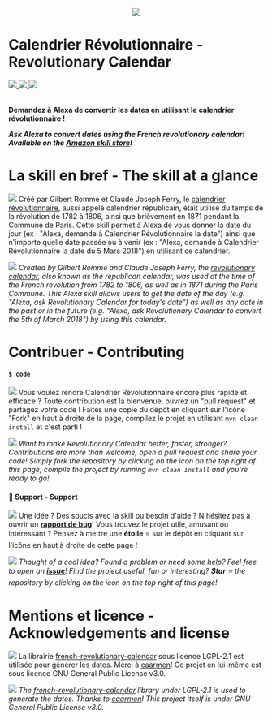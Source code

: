 <p align="center">
<img src ="https://github.com/PyvesB/alexa-revolutionary-calendar/blob/master/images/banner.png?raw=true"/>
<br/>
</p>

# Calendrier Révolutionnaire - Revolutionary Calendar
<a href="https://github.com/PyvesB/alexa-revolutionary-calendar/blob/master/LICENSE">
<img src ="https://img.shields.io/github/license/PyvesB/alexa-revolutionary-calendar.svg" />
</a>
<a href="https://github.com/PyvesB/alexa-revolutionary-calendar/releases">
<img src ="https://img.shields.io/github/release/PyvesB/alexa-revolutionary-calendar.svg" />
</a>
<a href="https://github.com/PyvesB/alexa-revolutionary-calendar/issues">
<img src ="https://img.shields.io/github/issues/PyvesB/alexa-revolutionary-calendar.svg" />
</a>
<br/>
<br/>

**Demandez à Alexa de convertir les dates en utilisant le calendrier révolutionnaire !**

**_Ask Alexa to convert dates using the French revolutionary calendar! Available on the [Amazon skill store](https://www.amazon.com/dp/B07CG3V7BC)!_**


# La skill en bref - The skill at a glance

![](https://github.com/PyvesB/alexa-revolutionary-calendar/blob/master/images/french.png?raw=true) Créé par Gilbert Romme et Claude Joseph Ferry, le [calendrier révolutionnaire](https://fr.wikipedia.org/wiki/Calendrier_républicain), aussi appelé calendrier républicain, était utilisé du temps de la révolution de 1782 à 1806, ainsi que brièvement en 1871 pendant la Commune de Paris. Cette skill permet à Alexa de vous donner la date du jour (ex : "Alexa, demande à Calendrier Révolutionnaire la date") ainsi que n'importe quelle date passée ou à venir (ex : "Alexa, demande à Calendrier Révolutionnaire la date du 5 Mars 2018") en utilisant ce calendrier. 

![](https://github.com/PyvesB/alexa-revolutionary-calendar/blob/master/images/english.png?raw=true) _Created by Gilbert Romme and Claude Joseph Ferry, the [revolutionary calendar](https://en.wikipedia.org/wiki/French_Republican_Calendar), also known as the republican calendar, was used at the time of the French revolution from 1782 to 1806, as well as in 1871 during the Paris Commune. This Alexa skill allows users to get the date of the day (e.g. "Alexa, ask Revolutionary Calendar for today's date") as well as any date in the past or in the future (e.g. "Alexa, ask Revolutionary Calendar to convert the 5th of March 2018") by using this calendar._

# Contribuer - Contributing

#### `$ code`

![](https://github.com/PyvesB/alexa-revolutionary-calendar/blob/master/images/french.png?raw=true) Vous voulez rendre Calendrier Révolutionnaire encore plus rapide et efficace ? Toute contribution est la bienvenue, ouvrez un "pull request" et partagez votre code ! Faites une copie du dépôt en cliquant sur l'icône "Fork" en haut à droite de la page, compilez le projet en utilisant `mvn clean install` et c'est parti !

![](https://github.com/PyvesB/alexa-revolutionary-calendar/blob/master/images/english.png?raw=true) _Want to make Revolutionary Calendar better, faster, stronger? Contributions are more than welcome, open a pull request and share your code! Simply fork the repository by clicking on the icon on the top right of this page, compile the project by running `mvn clean install` and you're ready to go!_

#### :speech_balloon: Support - Support

![](https://github.com/PyvesB/alexa-revolutionary-calendar/blob/master/images/french.png?raw=true) Une idée ? Des soucis avec la skill ou besoin d'aide ? N'hésitez pas à ouvrir un [**rapport de bug**](https://github.com/PyvesB/alexa-revolutionary-calendar/issues)! Vous trouvez le projet utile, amusant ou intéressant ? Pensez à mettre une **étoile** :star: sur le dépôt en cliquant sur l'icône en haut à droite de cette page !

![](https://github.com/PyvesB/alexa-revolutionary-calendar/blob/master/images/english.png?raw=true) _Thought of a cool idea? Found a problem or need some help? Feel free to open an [**issue**](https://github.com/PyvesB/alexa-revolutionary-calendar/issues)! Find the project useful, fun or interesting? **Star** :star: the repository by clicking on the icon on the top right of this page!_

# Mentions et licence - Acknowledgements and license

![](https://github.com/PyvesB/alexa-revolutionary-calendar/blob/master/images/french.png?raw=true)
La librairie [french-revolutionary-calendar](https://github.com/caarmen/french-revolutionary-calendar) sous licence LGPL-2.1 est utilisée pour générer les dates. Merci à [caarmen](https://github.com/caarmen)! Ce projet en lui-même est sous licence GNU General Public License v3.0.

![](https://github.com/PyvesB/alexa-revolutionary-calendar/blob/master/images/english.png?raw=true) _The [french-revolutionary-calendar](https://github.com/caarmen/french-revolutionary-calendar) library under LGPL-2.1 is used to generate the dates. Thanks to [caarmen](https://github.com/caarmen)! This project itself is under GNU General Public License v3.0._
